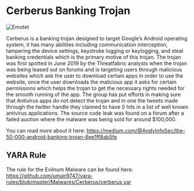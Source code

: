 # Cerberus Banking Trojan
![Emotet](https://miro.medium.com/max/701/1*IDDQ04MLpPz8kT0KTZpLrQ.png)

Cerberus is a banking trojan designed to target Google’s Android operating system, it has many abilities including communication interception, tampering the device settings, keystroke logging or keylogging, and steal banking credentials which is the primary motive of this trojan. The trojan was first spotted in June 2019 by the Threatfabric analysts when the trojan was being leased out on forums and is targeting users through malicious websites which ask the user to download certain apps in order to use the website, once the user downloads the malicious app it asks for certain permissions which helps the trojan to get the necessary rights needed for the smooth running of the app. The group has put efforts in making sure that Antivirus apps do not detect the trojan and in one the tweets made through the twitter handle they claimed to have 0 hits in a list of well known antivirus applications. The source code leak was found on a forum after a failed auction where the malware was being sold for around $100,000.

You can read more about it here: https://medium.com/@AndyInfoSec/the-50-000-android-banking-trojan-6ee1ff8ab5fe

## YARA Rule
The rule for the Evilnum Malware can be found here: https://github.com/umair9747/yara-rules/blob/master/Malwares/Cerberus/cerberus.yar
